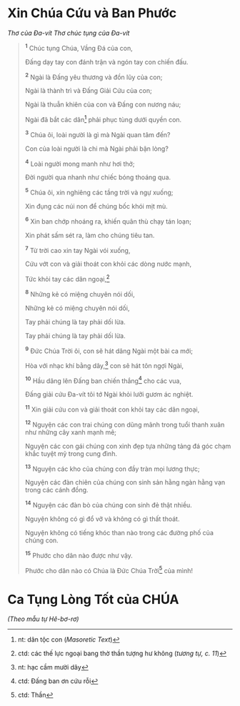 # Xin Chúa Cứu và Ban Phước

_Thơ của Ða-vít Thơ chúc tụng của Ða-vít_

> <sup><b>1</b></sup> Chúc tụng Chúa, Vầng Ðá của con,
>
> Ðấng dạy tay con đánh trận và ngón tay con chiến đấu.
>
> <sup><b>2</b></sup> Ngài là Ðấng yêu thương và đồn lũy của con;
>
> Ngài là thành trì và Ðấng Giải Cứu của con;
>
> Ngài là thuẫn khiên của con và Đấng con nương náu;
>
> Ngài đã bắt các dân[^1-ba1d12bb-34af-4ae5-bf8a-ff66711b93e9] phải phục tùng dưới quyền con.
>
> <sup><b>3</b></sup> Chúa ôi, loài người là gì mà Ngài quan tâm đến?
>
> Con của loài người là chi mà Ngài phải bận lòng?
>
> <sup><b>4</b></sup> Loài người mong manh như hơi thở;
>
> Ðời người qua nhanh như chiếc bóng thoáng qua.
>
> <sup><b>5</b></sup> Chúa ôi, xin nghiêng các tầng trời và ngự xuống;
>
> Xin đụng các núi non để chúng bốc khói mịt mù.
>
> <sup><b>6</b></sup> Xin ban chớp nhoáng ra, khiến quân thù chạy tán loạn;
>
> Xin phát sấm sét ra, làm cho chúng tiêu tan.
>
> <sup><b>7</b></sup> Từ trời cao xin tay Ngài vói xuống,
>
> Cứu vớt con và giải thoát con khỏi các dòng nước mạnh,
>
> Tức khỏi tay các dân ngoại,[^2-ba1d12bb-34af-4ae5-bf8a-ff66711b93e9]
>
> <sup><b>8</b></sup> Những kẻ có miệng chuyên nói dối,
>
> Những kẻ có miệng chuyên nói dối,
>
> Tay phải chúng là tay phải dối lừa.
>
> Tay phải chúng là tay phải dối lừa.
>
> <sup><b>9</b></sup> Ðức Chúa Trời ôi, con sẽ hát dâng Ngài một bài ca mới;
>
> Hòa với nhạc khí bằng dây,[^3-ba1d12bb-34af-4ae5-bf8a-ff66711b93e9] con sẽ hát tôn ngợi Ngài,
>
> <sup><b>10</b></sup> Hầu dâng lên Ðấng ban chiến thắng[^4-ba1d12bb-34af-4ae5-bf8a-ff66711b93e9] cho các vua,
>
> Ðấng giải cứu Ða-vít tôi tớ Ngài khỏi lưỡi gươm ác nghiệt.
>
> <sup><b>11</b></sup> Xin giải cứu con và giải thoát con khỏi tay các dân ngoại,
>
> <sup><b>12</b></sup> Nguyện các con trai chúng con dũng mãnh trong tuổi thanh xuân như những cây xanh mạnh mẽ;
>
> Nguyện các con gái chúng con xinh đẹp tựa những tảng đá góc chạm khắc tuyệt mỹ trong cung đình.
>
> <sup><b>13</b></sup> Nguyện các kho của chúng con đầy tràn mọi lương thực;
>
> Nguyện các đàn chiên của chúng con sinh sản hằng ngàn hằng vạn trong các cánh đồng.
>
> <sup><b>14</b></sup> Nguyện các đàn bò của chúng con sinh đẻ thật nhiều.
>
> Nguyện không có gì đổ vỡ và không có gì thất thoát.
>
> Nguyện không có tiếng khóc than nào trong các đường phố của chúng con.
>
> <sup><b>15</b></sup> Phước cho dân nào được như vậy.
>
> Phước cho dân nào có Chúa là Đức Chúa Trời[^5-ba1d12bb-34af-4ae5-bf8a-ff66711b93e9] của mình!

# Ca Tụng Lòng Tốt của CHÚA

_(Theo mẫu tự Hê-bơ-rơ)_

[^1-ba1d12bb-34af-4ae5-bf8a-ff66711b93e9]: nt: dân tộc con (_Masoretic Text_)

[^2-ba1d12bb-34af-4ae5-bf8a-ff66711b93e9]: ctd: các thế lực ngoại bang thờ thần tượng hư không (_tương tự, c. 11_)

[^3-ba1d12bb-34af-4ae5-bf8a-ff66711b93e9]: nt: hạc cầm mười dây

[^4-ba1d12bb-34af-4ae5-bf8a-ff66711b93e9]: ctd: Ðấng ban ơn cứu rỗi

[^5-ba1d12bb-34af-4ae5-bf8a-ff66711b93e9]: ctd: Thần

